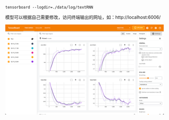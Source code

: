 ```shell
tensorboard --logdir=./data/log/textRNN
```

模型可以根据自己需要修改，访问终端输出的网址，如：http://localhost:6006/

![img.png](img.png)